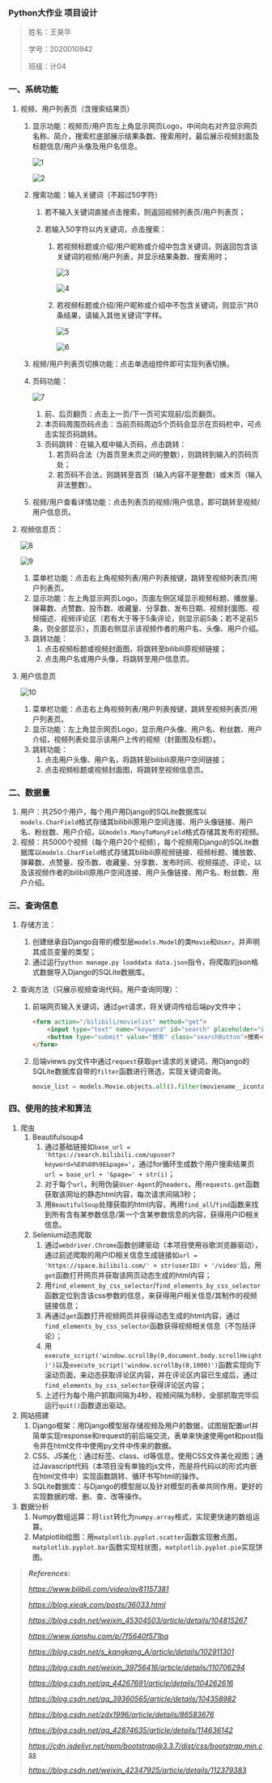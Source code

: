 ### Python大作业 项目设计

> 姓名：王昊华
>
> 学号：2020010942
>
> 班级：计04



### 一、系统功能

1. 视频、用户列表页（含搜索结果页）

   1. 显示功能：视频页/用户页左上角显示网页Logo，中间向右对齐显示网页名称、简介，搜索栏底部展示结果条数、搜索用时，最后展示视频封面及标题信息/用户头像及用户名信息。

      ![1](./Pictures/1.png)

      ![2](./Pictures/2.png)

   2. 搜索功能：输入关键词（不超过50字符）

      1. 若不输入关键词直接点击搜索，则返回视频列表页/用户列表页；

      2. 若输入50字符以内关键词，点击搜索：

         1. 若视频标题或介绍/用户昵称或介绍中包含关键词，则返回包含该关键词的视频/用户列表，并显示结果条数、搜索用时；

            ![3](./Pictures/3.png)

            ![4](./Pictures/4.png)

         2. 若视频标题或介绍/用户昵称或介绍中不包含关键词，则显示“共0条结果，请输入其他关键词”字样。

            ![5](./Pictures/5.png)

            ![6](./Pictures/6.png)

   3. 视频/用户列表页切换功能：点击单选组控件即可实现列表切换。

   4. 页码功能：

      ![7](./Pictures/7.png)

      1. 前、后页翻页：点击上一页/下一页可实现前/后页翻页。
      2. 本页码周围页码点击：当前页码周边5个页码会显示在页码栏中，可点击实现页码跳转。
      3. 页码跳转：在输入框中输入页码，点击跳转：
         1. 若页码合法（为首页至末页之间的整数），则跳转到输入的页码页处；
         2. 若页码不合法，则跳转至首页（输入内容不是整数）或末页（输入非法整数）。

   5. 视频/用户查看详情功能：点击列表页的视频/用户信息，即可跳转至视频/用户信息页。

2. 视频信息页：

   ![8](./Pictures/8.png)

   ![9](./Pictures/9.png)

   1. 菜单栏功能：点击右上角视频列表/用户列表按键，跳转至视频列表页/用户列表页。
   2. 显示功能：左上角显示网页Logo，页面左侧区域显示视频标题、播放量、弹幕数、点赞数、投币数、收藏量、分享数、发布日期、视频封面图、视频描述、视频评论区（若有大于等于5条评论，则显示前5条；若不足前5条，则全部显示），页面右侧显示该视频作者的用户名、头像、用户介绍。
   3. 跳转功能：
      1. 点击视频标题或视频封面图，将跳转至bilibili原视频链接；
      2. 点击用户名或用户头像，将跳转至用户信息页。

3. 用户信息页

   ![10](./Pictures/10.png)

   1. 菜单栏功能：点击右上角视频列表/用户列表按键，跳转至视频列表页/用户列表页。
   2. 显示功能：左上角显示网页Logo，显示用户头像、用户名、粉丝数、用户介绍，视频列表处显示该用户上传的视频（封面图及标题）。
   3. 跳转功能：
      1. 点击用户头像、用户名，将跳转至bilibili原用户空间链接；
      2. 点击视频标题或视频封面图，将跳转至视频信息页。



### 二、数据量

1. 用户：共250个用户，每个用户用Django的SQLite数据库以`models.CharField`格式存储其bilibili原用户空间连接、用户头像链接、用户名、粉丝数、用户介绍，以`models.ManyToManyField`格式存储其发布的视频。
2. 视频：共5000个视频（每个用户20个视频），每个视频用Django的SQLite数据库以`models.CharField`格式存储其bilibili原视频链接、视频标题、播放数、弹幕数、点赞量、投币数、收藏量、分享数、发布时间、视频描述、评论，以及该视频作者的bilibili原用户空间连接、用户头像链接、用户名、粉丝数、用户介绍。



### 三、查询信息

1. 存储方法：

   1. 创建继承自Django自带的模型层`models.Model`的类`Movie`和`User`，并声明其成员变量的类型；
   2. 通过运行`python manage.py loaddata data.json`指令，将爬取的json格式数据导入Django的SQLite数据库。

2. 查询方法（只展示视频查询代码，用户查询同理）：

   1. 前端网页输入关键词，通过`get`请求，将关键词传给后端py文件中；

      ```html
      <form action="/bilibili/movielist" method="get">
          <input type="text" name="keyword" id="search" placeholder="请输入关键词……"/>
          <button type="submit" value="搜索" class="searchButton">搜索</button>
      </form>
      ```

   2. 后端views.py文件中通过`request`获取`get`请求的关键词，用Django的SQLite数据库自带的`filter`函数进行筛选，实现关键词查询。

      ```python
      movie_list = models.Movie.objects.all().filter(moviename__icontains=keyword) | models.Movie.objects.all().filter(moviedescription__icontains=keyword)
      ```



### 四、使用的技术和算法

1. 爬虫
   1. Beautifulsoup4
      1. 通过基础链接如`base_url = 'https://search.bilibili.com/upuser?keyword=%E8%88%9E&page='`，通过for循环生成数个用户搜索结果页`url = base_url + '&page=' + str(i)`；
      2. 对于每个`url`，利用伪装`User-Agent`的`headers`，用`requests.get`函数获取该网址的静态html内容，每次请求间隔3秒；
      3. 用`BeautifulSoup`处理获取的html内容，再用`find_all`/`find`函数来找到所有含有某参数信息/第一个含某参数信息的内容，获得用户ID相关信息。
   2. Selenium动态爬取
      1. 通过`webdriver.Chrome`函数创建驱动（本项目使用谷歌浏览器驱动），通过前述爬取的用户ID相关信息生成链接如`url = 'https://space.bilibili.com/' + str(userID) + '/video'`后，用`get`函数打开网页并获取该网页动态生成的html内容；
      2. 用`find_element_by_css_selector`/`find_elements_by_css_selector`函数定位到含该css参数的信息，来获得用户相关信息/其制作的视频链接信息；
      3. 再通过`get`函数打开视频网页并获得动态生成的html内容，通过`find_elements_by_css_selector`函数获得视频相关信息（不包括评论）；
      4. 用`execute_script('window.scrollBy(0,document.body.scrollHeight)')`以及`execute_script('window.scrollBy(0,1000)')`函数实现向下滚动页面，来动态获取评论区内容，并在评论区内容已生成后，通过`find_elements_by_css_selector`获得评论区内容；
      5. 上述行为每个用户抓取间隔为4秒，视频间隔为8秒，全部抓取完毕后运行`quit()`函数退出驱动。
2. 网站搭建
   1. Django框架：用Django模型层存储视频及用户的数据，试图层配置url并简单实现response和request的前后端交流，表单来快速使用get和post指令并在html文件中使用py文件中传来的数据。
   2. CSS、JS美化：通过标签、class、id等信息，使用CSS文件美化视图；通过Javascript代码（本项目没有单独的js文件，而是将代码以<script></script>的形式内嵌在html文件中）实现函数跳转、循环书写html的操作。
   3. SQLite数据库：与Django的模型层以及针对模型的表单共同作用，更好的实现数据的增、删、查、改等操作。
3. 数据分析
   1. Numpy数组运算：将`list`转化为`numpy.array`格式，实现更快速的数组运算。
   2. Matplotlib绘图：用`matplotlib.pyplot.scatter`函数实现散点图，`matplotlib.pyplot.bar`函数实现柱状图，`matplotlib.pyplot.pie`实现饼图。



> ***References:***
>
> *https://www.bilibili.com/video/av81157381*
>
> *https://blog.xieqk.com/posts/36033.html*
>
> *https://blog.csdn.net/weixin_45304503/article/details/104815267*
>
> *https://www.jianshu.com/p/7f5640f571ba*
>
> *https://blog.csdn.net/s_kangkang_A/article/details/102911301*
>
> *https://blog.csdn.net/weixin_39756416/article/details/110706294*
>
> *https://blog.csdn.net/qq_44267691/article/details/104262616*
>
> *https://blog.csdn.net/qq_39360565/article/details/104358982*
>
> *https://blog.csdn.net/zdx1996/article/details/86583676*
>
> *https://blog.csdn.net/qq_42874635/article/details/114636142*
>
> *https://cdn.jsdelivr.net/npm/bootstrap@3.3.7/dist/css/bootstrap.min.css*
>
> *https://blog.csdn.net/weixin_42347925/article/details/112379383*

